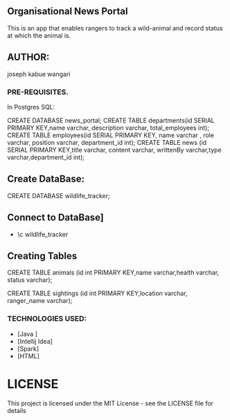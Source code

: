 ## Organisational News Portal
This is an app that enables rangers to track a wild-animal and record status at which the animal is.

## AUTHOR:
joseph kabue wangari



### PRE-REQUISITES.
In Postgres SQL:

CREATE DATABASE news_portal;
CREATE TABLE departments(id SERIAL PRIMARY KEY,name varchar, description varchar, total_employees int);
CREATE TABLE employees(id SERIAL PRIMARY KEY, name varchar , role varchar, position varchar, department_id int);
CREATE TABLE news (id SERIAL PRIMARY KEY,title varchar, content varchar, writtenBy varchar,type varchar,department_id int);

## Create DataBase:
CREATE DATABASE wildlife_tracker;
## Connect to DataBase]
 * \c wildlife_tracker
 
## Creating  Tables

CREATE TABLE animals (id int PRIMARY KEY,name varchar,health varchar, status varchar);

CREATE TABLE sightings (id int PRIMARY KEY,location varchar, ranger_name varchar);

### TECHNOLOGIES USED:

* [Java ]
* [Intellij Idea]
* [Spark]
* [HTML]


# LICENSE
This project is licensed under the MIT License - see the LICENSE file for details